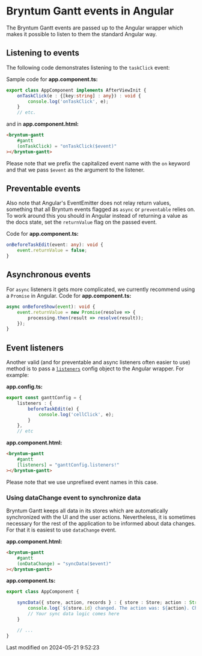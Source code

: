 # Bryntum Gantt events in Angular

The Bryntum Gantt events are passed up to the Angular wrapper which makes it possible to listen to them the standard
Angular way.

## Listening to events

The following code demonstrates listening to the `taskClick` event:

Sample code for **app.component.ts:**

```typescript
export class AppComponent implements AfterViewInit {
    onTaskClick(e : {[key:string] : any}) : void {
        console.log('onTaskClick', e);
    }
    // etc.
```

and in **app.component.html:**

```html
<bryntum-gantt
    #gantt
    (onTaskClick) = "onTaskClick($event)"
></bryntum-gantt>
```

Please note that we prefix the capitalized event name with the `on` keyword and that we pass `$event` as
the argument to the listener.

## Preventable events

Also note that Angular's EventEmitter does not relay return values, something that all Bryntum events flagged as
`async` or `preventable` relies on. To work around this you should in Angular instead of returning a value as the
docs state, set the `returnValue` flag on the passed event.

Code for **app.component.ts:**

```typescript
onBeforeTaskEdit(event: any): void {
    event.returnValue = false;
}
```

## Asynchronous events

For `async` listeners it gets more complicated, we currently recommend using a `Promise` in Angular. 
Code for **app.component.ts:**

```typescript
async onBeforeShow(event): void {
    event.returnValue = new Promise(resolve => {
        processing.then(result => resolve(result));
    });
}
```

## Event listeners

Another valid (and for preventable and async listeners often easier to use) method is to pass a
[`listeners`](https://bryntum.com/products/gantt/docs/api/Core/mixin/Events#config-listeners)
config object to the Angular wrapper. For example:

**app.config.ts:**

```typescript
export const ganttConfig = {
    listeners : {
        beforeTaskEdit(e) {
            console.log('cellClick', e);
        }
    },
    // etc
```

**app.component.html:**

```html
<bryntum-gantt
    #gantt
    [listeners] = "ganttConfig.listeners!"
></bryntum-gantt>
```

Please note that we use unprefixed event names in this case.

### Using dataChange event to synchronize data

Bryntum Gantt keeps all data in its stores which are automatically synchronized with the UI and the user actions.
Nevertheless, it is sometimes necessary for the rest of the application to be informed about data changes. For that
it is easiest to use `dataChange` event.

**app.component.html:**

```html
<bryntum-gantt
    #gantt
    (onDataChange) = "syncData($event)"
></bryntum-gantt>
```

**app.component.ts:**

```typescript
export class AppComponent {

    syncData({ store, action, records } : { store : Store; action : String; records : Model[]}) : void {
        console.log(`${store.id} changed. The action was: ${action}. Changed records: `, records);
        // Your sync data logic comes here
    }

    // ...
}
```


<p class="last-modified">Last modified on 2024-05-21 9:52:23</p>